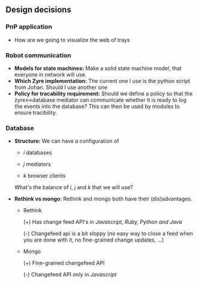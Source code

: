 ## Design decisions

### PnP application

- How are we going to visualize the web of trays

### Robot communication

- **Models for state machines:** Make a solid state machine model, that everyone in network will use.
- **Which Zyre implementation:** The current one I use is the python script from Johan. Should I use another one
- **Policy for tracability requirement:** Should we define a policy so that the zyre<->database mediator can communicate whether it is ready to log the events into the database? This can then be used by modules to ensure tracibility.

### Database

- **Structure:** We can have a configuration of

  - *i* databases

  - *j* mediators

  - *k* browser clients

  What's the balance of *i*, *j* and *k* that we will use?


- **Rethink vs mongo**: Rethink and mongo both have their (dis)advantages.
  - Rethink

    (+) Has change feed API's in *Javascript, Ruby, Python and Java*

    (-) Changefeed api is a bit sloppy (no easy way to close a feed when you are done with it, no fine-grained change updates, ...)
  - Mongo

    (+) Fine-grained changefeed API

    (-) Changefeed API only in *Javascript*